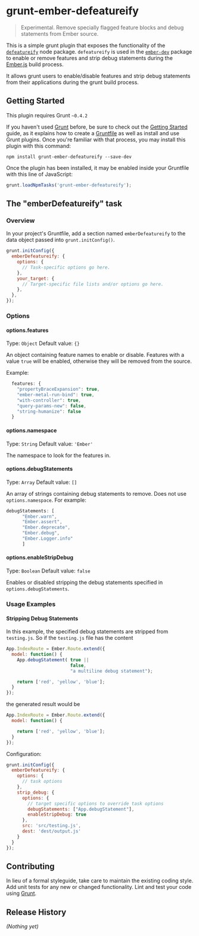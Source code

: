 # grunt-ember-defeatureify

> Experimental. Remove specially flagged feature blocks and debug statements from Ember source.

This is a simple grunt plugin that exposes the functionality of the [`defeatureify`](https://github.com/thomasboyt/defeatureify) node package. `defeatureify` is used in the [`ember-dev`](https://github.com/emberjs/ember-dev) package to enable or remove features and strip debug statements during the [Ember.js](https://github.com/emberjs/ember.js) build process.

It allows grunt users to enable/disable features and strip debug statements from their applications during the grunt build process.

## Getting Started
This plugin requires Grunt `~0.4.2`

If you haven't used [Grunt](http://gruntjs.com/) before, be sure to check out the [Getting Started](http://gruntjs.com/getting-started) guide, as it explains how to create a [Gruntfile](http://gruntjs.com/sample-gruntfile) as well as install and use Grunt plugins. Once you're familiar with that process, you may install this plugin with this command:

```shell
npm install grunt-ember-defeatureify --save-dev
```

Once the plugin has been installed, it may be enabled inside your Gruntfile with this line of JavaScript:

```js
grunt.loadNpmTasks('grunt-ember-defeatureify');
```

## The "emberDefeatureify" task

### Overview
In your project's Gruntfile, add a section named `emberDefeatureify` to the data object passed into `grunt.initConfig()`.

```js
grunt.initConfig({
  emberDefeatureify: {
    options: {
      // Task-specific options go here.
    },
    your_target: {
      // Target-specific file lists and/or options go here.
    },
  },
});
```

### Options

#### options.features
Type: `Object`
Default value: `{}`

An object containing feature names to enable or disable. Features with a value `true` will be enabled, otherwise they will be removed from the source.

Example:

````javascript
  features: {
    "propertyBraceExpansion": true,
    "ember-metal-run-bind": true,
    "with-controller": true,
    "query-params-new": false,
    "string-humanize": false
  }
````

#### options.namespace
Type: `String`
Default value: `'Ember'`

The namespace to look for the features in.

#### options.debugStatements
Type: `Array`
Default value: `[]`

An array of strings containing debug statements to remove. Does not use `options.namespace`. For example:

````javascript
debugStatements: [
      "Ember.warn", 
      "Ember.assert", 
      "Ember.deprecate", 
      "Ember.debug", 
      "Ember.Logger.info"
      ]
````

#### options.enableStripDebug
Type: `Boolean`
Default value: `false`

Enables or disabled stripping the debug statements specified in `options.debugStatements`.

### Usage Examples

#### Stripping Debug Statements
In this example, the specified debug statements are stripped from `testing.js`. So if the `testing.js` file has the content 

```js
App.IndexRoute = Ember.Route.extend({
  model: function() {
    App.debugStatement( true || 
                        false,
                        "a multiline debug statement");

    return ['red', 'yellow', 'blue'];
  }
});
```

the generated result would be

```js
App.IndexRoute = Ember.Route.extend({
  model: function() {

    return ['red', 'yellow', 'blue'];
  }
});
```

Configuration:

```js
grunt.initConfig({
  emberDefeatureify: {
    options: {
      // task options
    },
    strip_debug: {
      options: {
        // target specific options to override task options
        debugStatements: ["App.debugStatement"],
        enableStripDebug: true
      },
      src: 'src/testing.js',
      dest: 'dest/output.js'
    }
  }
});
```

## Contributing
In lieu of a formal styleguide, take care to maintain the existing coding style. Add unit tests for any new or changed functionality. Lint and test your code using [Grunt](http://gruntjs.com/).

## Release History
_(Nothing yet)_
